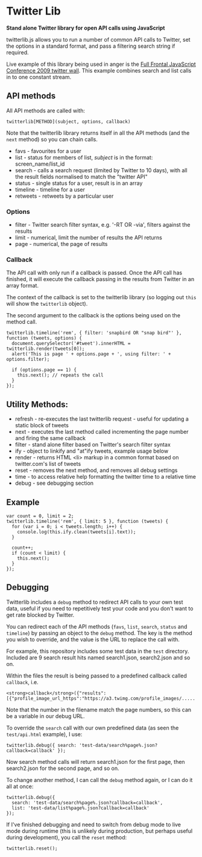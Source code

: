 # Twitter Lib

**Stand alone Twitter library for open API calls using JavaScript**

twitterlib.js allows you to run a number of common API calls to Twitter, set the options in a standard format, and pass a filtering search string if required.

Live example of this library being used in anger is the [Full Frontal JavaScript Conference 2009 twitter wall](http://2009.full-frontal.org/screen/). This example combines search and list calls in to one constant stream.

## API methods

All API methods are called with:

    twitterlib[METHOD](subject, options, callback)

Note that the twitterlib library returns itself in all the API methods (and the <code>next</code> method) so you can chain calls.

* favs - favourites for a user
* list - status for members of list, *subject* is in the format: screen\_name/list\_id
* search - calls a search request (limited by Twitter to 10 days), with all the result fields normalised to match the "twitter API"
* status - single status for a user, result is in an array
* timeline - timeline for a user
* retweets - retweets by a particular user

### Options

* filter - Twitter search filter syntax, e.g. '-RT OR -via', filters against the results
* limit - numerical, limit the number of results the API returns
* page - numerical, the page of results

### Callback

The API call with only run if a callback is passed.  Once the API call has finished, it will execute the callback passing in the results from Twitter in an array format.

The context of the callback is set to the twitterlib library (so logging out <code>this</code> will show the <code>twitterlib</code> object).

The second argument to the callback is the options being used on the method call.

    twitterlib.timeline('rem', { filter: 'snapbird OR "snap bird"' }, function (tweets, options) {
      document.querySelector('#tweet').innerHTML = twitterlib.render(tweets[0]);
      alert('This is page ' + options.page + ', using filter: ' + options.filter);

      if (options.page == 1) {
        this.next(); // repeats the call
      }
    });


## Utility Methods:

* refresh - re-executes the last twitterlib request - useful for updating a static block of tweets
* next - executes the last method called incrementing the page number and firing the same callback
* filter - stand alone filter based on Twitter's search filter syntax
* ify - object to linkify and "at"ify tweets, example usage below
* render - returns HTML &lt;li&gt; markup in a common format based on twitter.com's list of tweets
* reset - removes the next method, and removes all debug settings
* time - to access relative help formatting the twitter time to a relative time
* debug - see debugging section

## Example

    var count = 0, limit = 2;
    twitterlib.timeline('rem', { limit: 5 }, function (tweets) {
      for (var i = 0; i < tweets.length; i++) {
        console.log(this.ify.clean(tweets[i].text));
      }

      count++;
      if (count < limit) {
        this.next();
      }
    });

## Debugging

Twitterlib includes a <code>debug</code> method to redirect API calls to your own test data, useful if you need to repetitively test your code and you don't want to get rate blocked by Twitter.

You can redirect each of the API methods (<code>favs</code>, <code>list</code>, <code>search</code>, <code>status</code> and <code>timeline</code>) by passing an object to the <code>debug</code> method.  The key is the method you wish to override, and the value is the URL to replace the call with.

For example, this repository includes some test data in the <code>test</code> directory.  Included are 9 search result hits named search1.json, search2.json and so on.

Within the files the result is being passed to a predefined callback called <code>callback</code>, i.e. 

    <strong>callback</strong>({"results":[{"profile_image_url_https":"https://a3.twimg.com/profile_images/.....

Note that the number in the filename match the page numbers, so this can be a variable in our debug URL.

To override the <code>search</code> call with our own predefined data (as seen the <code>test/api.html</code> example), I use:

    twitterlib.debug({ search: 'test-data/search%page%.json?callback=callback' });

Now search method calls will return search1.json for the first page, then search2.json for the second page, and so on.

To change another method, I can call the <code>debug</code> method again, or I can do it all at once:

    twitterlib.debug({ 
      search: 'test-data/search%page%.json?callback=callback',
      list: 'test-data/list%page%.json?callback=callback' 
    });

If I've finished debugging and need to switch from debug mode to live mode during runtime (this is unlikely during production, but perhaps useful during development), you call the <code>reset</code> method:

    twitterlib.reset();








